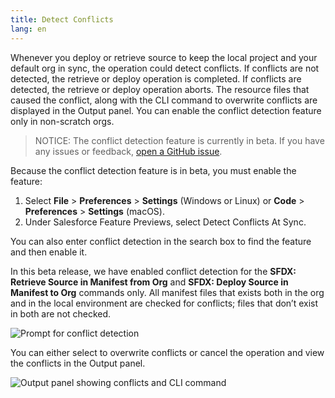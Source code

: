 ```yaml
---
title: Detect Conflicts
lang: en
---
```


Whenever you deploy or retrieve source to keep the local project and your default org in sync, the operation could detect conflicts. If conflicts are not detected, the retrieve or deploy operation is completed. If conflicts are detected, the retrieve or deploy operation aborts. The resource files that caused the conflict, along with the CLI command to overwrite conflicts are displayed in the Output panel. You can enable the conflict detection feature only in non-scratch orgs.

> NOTICE: The conflict detection feature is currently in beta. If you have any issues or feedback, [open a GitHub issue](./en/bugs-and-feedback).

Because the conflict detection feature is in beta, you must enable the feature:

1. Select **File** > **Preferences** > **Settings** (Windows or Linux) or **Code** > **Preferences** > **Settings** (macOS).
1. Under Salesforce Feature Previews, select Detect Conflicts At Sync.

You can also enter conflict detection in the search box to find the feature and then enable it.

In this beta release, we have enabled conflict detection for the **SFDX: Retrieve Source in Manifest from Org** and **SFDX: Deploy Source in Manifest to Org** commands only. All manifest files that exists both in the org and in the local environment are checked for conflicts; files that don’t exist in both are not checked.

![Prompt for conflict detection](./images/DetectConflict_prompt.png)

You can either select to overwrite conflicts or cancel the operation and view the conflicts in the Output panel.

![Output panel showing conflicts and CLI command](./images/DetectConflict_outputpane.png)
